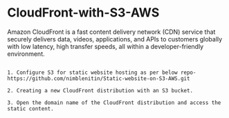 # CloudFront-with-S3-AWS

Amazon CloudFront is a fast content delivery network (CDN) service that securely delivers data, videos, applications, and APIs to customers globally with low latency, high transfer speeds, all within a developer-friendly environment.

```

1. Configure S3 for static website hosting as per below repo-
https://github.com/nimblenitin/Static-website-on-S3-AWS.git

2. Creating a new CloudFront distribution with an S3 bucket.

3. Open the domain name of the CloudFront distribution and access the static content.

```
